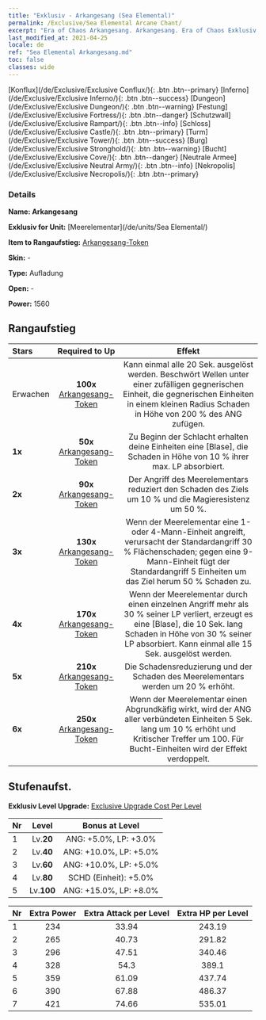```yaml
---
title: "Exklusiv - Arkangesang (Sea Elemental)"
permalink: /Exclusive/Sea Elemental Arcane Chant/
excerpt: "Era of Chaos Arkangesang. Arkangesang. Era of Chaos Exklusiv Arkangesang. Meerelementar Exklusiv."
last_modified_at: 2021-04-25
locale: de
ref: "Sea Elemental Arkangesang.md"
toc: false
classes: wide
---
```

 [Konflux](/de/Exclusive/Exclusive Conflux/){: .btn .btn--primary} [Inferno](/de/Exclusive/Exclusive Inferno/){: .btn .btn--success} [Dungeon](/de/Exclusive/Exclusive Dungeon/){: .btn .btn--warning} [Festung](/de/Exclusive/Exclusive Fortress/){: .btn .btn--danger} [Schutzwall](/de/Exclusive/Exclusive Rampart/){: .btn .btn--info} [Schloss](/de/Exclusive/Exclusive Castle/){: .btn .btn--primary} [Turm](/de/Exclusive/Exclusive Tower/){: .btn .btn--success} [Burg](/de/Exclusive/Exclusive Stronghold/){: .btn .btn--warning} [Bucht](/de/Exclusive/Exclusive Cove/){: .btn .btn--danger} [Neutrale Armee](/de/Exclusive/Exclusive Neutral Army/){: .btn .btn--info} [Nekropolis](/de/Exclusive/Exclusive Necropolis/){: .btn .btn--primary} 

### Details
 **Name: Arkangesang** 

 **Exklusiv for Unit:** [Meerelementar](/de/units/Sea Elemental/) 

 **Item to Rangaufstieg:** [Arkangesang-Token](/ItemsDE/con_915/)

 **Skin:** -

 **Type:** Aufladung

 **Open:** -

 **Power:** 1560

## Rangaufstieg

  |     Stars    |  Required to Up | Effekt |
  |:-------------|:---------------:|:---------------:|
  |  Erwachen  | **100x** [Arkangesang-Token](/ItemsDE/con_915/) | <Flutwellen> Kann einmal alle 20 Sek. ausgelöst werden. Beschwört Wellen unter einer zufälligen gegnerischen Einheit, die gegnerischen Einheiten in einem kleinen Radius Schaden in Höhe von 200 % des ANG zufügen. |
  | **1x** <i class="fas fa-star"/> | **50x** [Arkangesang-Token](/ItemsDE/con_915/) | Zu Beginn der Schlacht erhalten deine Einheiten eine [Blase], die Schaden in Höhe von 10 % ihrer max. LP absorbiert. |
  | **2x** <i class="fas fa-star"/> | **90x** [Arkangesang-Token](/ItemsDE/con_915/) | Der Angriff des Meerelementars reduziert den Schaden des Ziels um 10 % und die Magieresistenz um 50 %. |
  | **3x** <i class="fas fa-star"/> | **130x** [Arkangesang-Token](/ItemsDE/con_915/) | Wenn der Meerelementar eine 1- oder 4-Mann-Einheit angreift, verursacht der Standardangriff 30 % Flächenschaden; gegen eine 9-Mann-Einheit fügt der Standardangriff 5 Einheiten um das Ziel herum 50 % Schaden zu. |
  | **4x** <i class="fas fa-star"/> | **170x** [Arkangesang-Token](/ItemsDE/con_915/) | Wenn der Meerelementar  durch einen einzelnen Angriff mehr als 30 % seiner LP verliert, erzeugt es eine [Blase], die 10 Sek. lang Schaden in Höhe von 30 % seiner LP absorbiert. Kann einmal alle 15 Sek. ausgelöst werden. |
  | **5x** <i class="fas fa-star"/> | **210x** [Arkangesang-Token](/ItemsDE/con_915/) | Die Schadensreduzierung und der Schaden des Meerelementars werden um 20 % erhöht. |
  | **6x** <i class="fas fa-star"/> | **250x** [Arkangesang-Token](/ItemsDE/con_915/) | Wenn der Meerelementar einen Abgrundkäfig wirkt, wird der ANG aller verbündeten Einheiten 5 Sek. lang um 10 % erhöht und Kritischer Treffer um 100. Für Bucht-Einheiten wird der Effekt verdoppelt. |


## Stufenaufst.
 **Exklusiv Level Upgrade:** [Exclusive Upgrade Cost Per Level](/Exclusive/ExclusiveUpgradeCostPerLevel/)

  |  Nr  |   Level  | Bonus at Level |
  |:-----|:--------:|:--------------:|
  | 1 | Lv.**20** | ANG: +5.0%, LP: +3.0% |
  | 2 | Lv.**40** | ANG: +10.0%, LP: +5.0% |
  | 3 | Lv.**60** | ANG: +10.0%, LP: +5.0% |
  | 4 | Lv.**80** | SCHD (Einheit): +5.0% |
  | 5 | Lv.**100** | ANG: +15.0%, LP: +8.0% |


  |  Nr  |  Extra Power | Extra Attack per Level | Extra HP per Level |
  |:-----|:--------:|:--------:|:--------:|
  | 1 | 234 | 33.94 | 243.19 |
  | 2 | 265 | 40.73 | 291.82 |
  | 3 | 296 | 47.51 | 340.46 |
  | 4 | 328 | 54.3 | 389.1 |
  | 5 | 359 | 61.09 | 437.74 |
  | 6 | 390 | 67.88 | 486.37 |
  | 7 | 421 | 74.66 | 535.01 |


